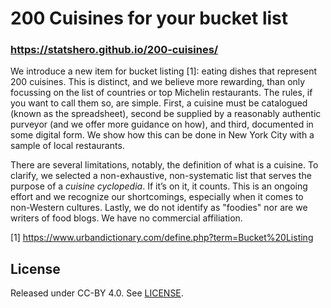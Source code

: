 200 Cuisines for your bucket list
=========

### https://statshero.github.io/200-cuisines/

We introduce a new item for bucket listing [1]: eating dishes that represent 200 cuisines. This is distinct, and we believe more rewarding, than only focussing on the list of countries or top Michelin restaurants. The rules, if you want to call them so, are simple. First, a cuisine must be catalogued (known as the spreadsheet), second be supplied by a reasonably authentic purveyor (and we offer more guidance on how), and third, documented in some digital form. We show how this can be done in New York City with a sample of local restaurants.

There are several limitations, notably, the definition of what is a cuisine. To clarify, we selected a non-exhaustive, non-systematic list that serves the purpose of a *cuisine cyclopedia*. If it’s on it, it counts. This is an ongoing effort and we recognize our shortcomings, especially when it comes to non-Western cultures. Lastly, we do not identify as "foodies" nor are we writers of food blogs. We have no commercial affiliation.

[1]  https://www.urbandictionary.com/define.php?term=Bucket%20Listing


License
-
Released under CC-BY 4.0. See [LICENSE](https://creativecommons.org/licenses/by/4.0/).
